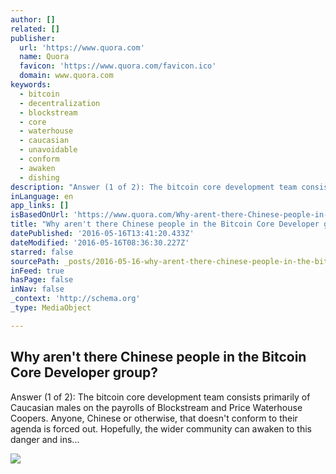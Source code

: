 ```yaml
---
author: []
related: []
publisher:
  url: 'https://www.quora.com'
  name: Quora
  favicon: 'https://www.quora.com/favicon.ico'
  domain: www.quora.com
keywords:
  - bitcoin
  - decentralization
  - blockstream
  - core
  - waterhouse
  - caucasian
  - unavoidable
  - conform
  - awaken
  - dishing
description: "Answer (1 of 2): The bitcoin core development team consists primarily of Caucasian males on the payrolls of Blockstream and Price Waterhouse Coopers. Anyone, Chinese or otherwise, that doesn't conform to their agenda is forced out. Hopefully, the wider community can awaken to this danger and ins..."
inLanguage: en
app_links: []
isBasedOnUrl: 'https://www.quora.com/Why-arent-there-Chinese-people-in-the-Bitcoin-Core-Developer-group'
title: "Why aren't there Chinese people in the Bitcoin Core Developer group?"
datePublished: '2016-05-16T13:41:20.433Z'
dateModified: '2016-05-16T08:36:30.227Z'
starred: false
sourcePath: _posts/2016-05-16-why-arent-there-chinese-people-in-the-bitcoin-core-develope.md
inFeed: true
hasPage: false
inNav: false
_context: 'http://schema.org'
_type: MediaObject

---
```

<article style=""><h1>Why aren't there Chinese people in the Bitcoin Core Developer group?</h1><p>Answer (1 of 2): The bitcoin core development team consists primarily of Caucasian males on the payrolls of Blockstream and Price Waterhouse Coopers. Anyone, Chinese or otherwise, that doesn't conform to their agenda is forced out. Hopefully, the wider community can awaken to this danger and ins...</p><img src="https://qsf.is.quoracdn.net/-images.new_grid.fb_share_default.pnge6dde9cfa6e03c43.png" /></article>